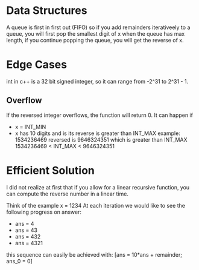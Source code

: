 # Data Structures

A queue is first in first out (FIFO) so if you add remainders iterativeely to a queue, you will first pop the smallest digit of x when the queue has max length, if you continue popping the queue, you will get the reverse of x.

# Edge Cases
int in c++ is a 32 bit signed integer, so it can range from -2^31 to 2^31 - 1.

## Overflow
If the reversed integer overflows, the function will return 0. It can happen if 
* x = INT_MIN
* x has 10 digits and is its reverse is greater than INT_MAX
example:
1534236469 reversed is 9646324351 which is greater than INT_MAX
1534236469 < INT_MAX < 9646324351

# Efficient Solution
I did not realize at first that if you allow for a linear recursive function, you can compute the reverse number in a linear time.

Think of the example x = 1234
At each iteration we would like to see the following progress on answer:
* ans = 4
* ans = 43
* ans = 432
* ans = 4321

this sequence can easily be achieved with:
\[ans = 10*ans + remainder; ans_0 = 0\]


